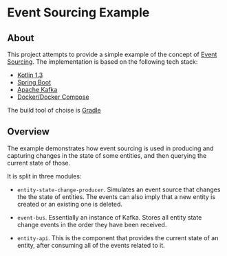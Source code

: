 # Event Sourcing Example

## About

This project attempts to provide a simple example of the concept of 
[Event Sourcing](https://martinfowler.com/eaaDev/EventSourcing.html). The 
implementation is based on the following tech stack:

- [Kotlin 1.3](https://kotlinlang.org/docs/reference/)
- [Spring Boot](https://spring.io/projects/spring-boot)
- [Apache Kafka](https://kafka.apache.org/)
- [Docker/Docker Compose](https://www.docker.com/get-started)

The build tool of choise is [Gradle](https://gradle.org/)

## Overview

The example demonstrates how event sourcing is used in producing and 
capturing changes in the state of some entities, and then querying 
the current state of those.

It is split in three modules:

- `entity-state-change-producer`. Simulates an event source that changes the
  the state of entities. The events can also imply that a new entity
  is created or an existing one is deleted.
  
- `event-bus`. Essentially an instance of Kafka. Stores all entity state change
  events in the order they have been received.

- `entity-api`. This is the component that provides the current state of an 
  entity, after consuming all of the events related to it.
  